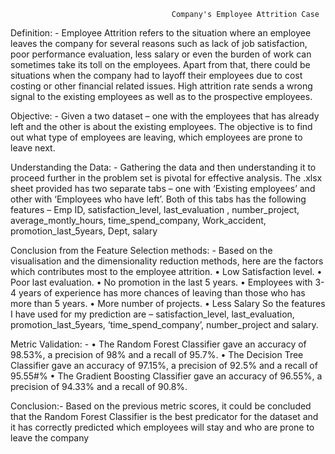                                         Company's Employee Attrition Case
Definition: -
Employee Attrition refers to the situation where an employee leaves the company for several reasons such as lack of job satisfaction, poor performance evaluation, less salary or even the burden of work can sometimes take its toll on the employees.
Apart from that, there could be situations when the company had to layoff their employees due to cost costing or other financial related issues. High attrition rate sends a wrong signal to the existing employees as well as to the prospective employees.

Objective: -
Given a two dataset – one with the employees that has already left and the other is about the existing employees.
The objective is to find out what type of employees are leaving, which employees are prone to leave next. 

Understanding the Data: -
Gathering the data and then understanding it to proceed further in the problem set is pivotal for effective analysis. 
The .xlsx sheet provided has two separate tabs – one with ‘Existing employees’ and other with ‘Employees who have left’.
Both of this tabs has the following features –
Emp ID, satisfaction_level, last_evaluation , number_project, average_montly_hours, time_spend_company, Work_accident, promotion_last_5years, Dept, salary 




Conclusion from the Feature Selection methods: -
Based on the visualisation and the dimensionality reduction methods, here are the factors which contributes most to the employee attrition.
•	Low Satisfaction level. 
•	Poor last evaluation.
•	No promotion in the last 5 years.
•	Employees with 3-4 years of experience has more chances of leaving than those who has more than 5 years.
•	More number of projects.
•	Less Salary
So the features I have used for my prediction are – satisfaction_level, last_evaluation, promotion_last_5years, ‘time_spend_company’, number_project and salary.

Metric Validation: -
•	The Random Forest Classifier gave an accuracy of 98.53%, a precision of 98% and a recall of 95.7%.
•	The Decision Tree Classifier gave an accuracy of 97.15%, a precision of 92.5% and a recall of 95.55#%
•	The Gradient Boosting Classifier gave an accuracy of 96.55%, a precision of 94.33% and a recall of 90.8%.

Conclusion:-
Based on the previous metric scores, it could be concluded that the Random Forest Classifier is the best predicator for the dataset and it has correctly predicted which employees will stay and who are prone to leave the company









